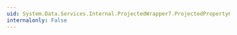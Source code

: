 ```yaml
---
uid: System.Data.Services.Internal.ProjectedWrapper7.ProjectedProperty6
internalonly: False
---
```

